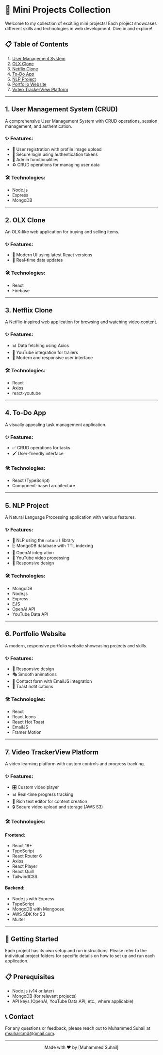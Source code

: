 # 🚀 Mini Projects Collection


Welcome to my collection of exciting mini projects! Each project showcases different skills and technologies in web development. Dive in and explore!

## 📋 Table of Contents

1. [User Management System](#1-user-management-system-crud)
2. [OLX Clone](#2-olx-clone)
3. [Netflix Clone](#3-netflix-clone)
4. [To-Do App](#4-to-do-app)
5. [NLP Project](#5-nlp-project)
6. [Portfolio Website](#6-portfolio-website)
7. [Video TrackerView Platform](#7-video-trackerview-platform)

---

## 1. User Management System (CRUD)


A comprehensive User Management System with CRUD operations, session management, and authentication.

### ✨ Features:
- 👤 User registration with profile image upload
- 🔐 Secure login using authentication tokens
- 👑 Admin functionalities
- ♻️ CRUD operations for managing user data

### 🛠️ Technologies:
- Node.js
- Express
- MongoDB

---

## 2. OLX Clone


An OLX-like web application for buying and selling items.

### ✨ Features:
- 🎨 Modern UI using latest React versions
- 🔄 Real-time data updates

### 🛠️ Technologies:
- React
- Firebase

---

## 3. Netflix Clone


A Netflix-inspired web application for browsing and watching video content.

### ✨ Features:
- 📊 Data fetching using Axios
- 🎥 YouTube integration for trailers
- 📱 Modern and responsive user interface

### 🛠️ Technologies:
- React
- Axios
- react-youtube

---

## 4. To-Do App


A visually appealing task management application.

### ✨ Features:
- ✅ CRUD operations for tasks
- 🖌️ User-friendly interface

### 🛠️ Technologies:
- React (TypeScript)
- Component-based architecture

---

## 5. NLP Project


A Natural Language Processing application with various features.

### ✨ Features:
- 🧠 NLP using the `natural` library
- 🗄️ MongoDB database with TTL indexing
- 🤖 OpenAI integration
- 🎥 YouTube video processing
- 📱 Responsive design

### 🛠️ Technologies:
- MongoDB
- Node.js
- Express
- EJS
- OpenAI API
- YouTube Data API

---

## 6. Portfolio Website


A modern, responsive portfolio website showcasing projects and skills.

### ✨ Features:
- 📱 Responsive design
- 🎭 Smooth animations
- 📧 Contact form with EmailJS integration
- 🔔 Toast notifications

### 🛠️ Technologies:
- React
- React Icons
- React Hot Toast
- EmailJS
- Framer Motion

---

## 7. Video TrackerView Platform


A video learning platform with custom controls and progress tracking.

### ✨ Features:
- 🎛️ Custom video player
- 📊 Real-time progress tracking
- 📝 Rich text editor for content creation
- 🔒 Secure video upload and storage (AWS S3)

### 🛠️ Technologies:
#### Frontend:
- React 18+
- TypeScript
- React Router 6
- Axios
- React Player
- React Quill
- TailwindCSS

#### Backend:
- Node.js with Express
- TypeScript
- MongoDB with Mongoose
- AWS SDK for S3
- Multer

---

## 🚀 Getting Started

Each project has its own setup and run instructions. Please refer to the individual project folders for specific details on how to set up and run each application.

## 📋 Prerequisites

- Node.js (v14 or later)
- MongoDB (for relevant projects)
- API keys (OpenAI, YouTube Data API, etc., where applicable)

## 📞 Contact

For any questions or feedback, please reach out to Muhammed Suhail at msuhailcmd@gmail.com.

---

<div align="center">

Made with ❤️ by [Muhammed Suhail]

</div>
